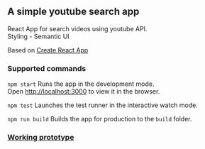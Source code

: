 ## A simple youtube search app

React App for search videos using youtube API.<br>
Styling - Semantic UI

Based on [Create React App](https://github.com/facebook/create-react-app)

### Supported commands

`npm start`
Runs the app in the development mode.<br>
Open [http://localhost:3000](http://localhost:3000) to view it in the browser.

`npm test`
Launches the test runner in the interactive watch mode.<br>

`npm run build`
Builds the app for production to the `build` folder.<br>

### [Working prototype](https://dmytsv.github.io/react-youtube-search/)
